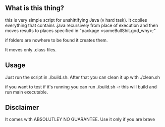 ## What is this thing?
this is very simple script for unshittifying Java (v hard task). 
It copiles everything that contains .java recursively from place of 
execution and then moves results to places specified in "package \<someBullShit.god_why\>;"

if folders are nowhere to be found it creates them.

It moves only .class files.

## Usage
Just run the script in ./build.sh.
After that you can clean it up with ./clean.sh

if you want to test if it's running you can run ./build.sh -r
this will build and run main executable.

## Disclaimer
It comes with ABSOLUTLEY NO GUARANTEE. Use it only if you are brave
